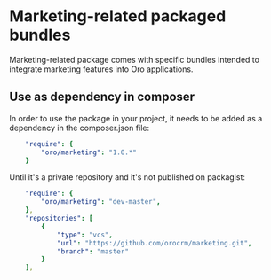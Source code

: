 Marketing-related packaged bundles
======================

Marketing-related package comes with specific bundles intended to integrate marketing features into Oro applications.

## Use as dependency in composer

In order to use the package in your project, it needs to be added as a dependency in the composer.json file:

```yaml
    "require": {
        "oro/marketing": "1.0.*"
    }
```

Until it's a private repository and it's not published on packagist:
```yaml
    "require": {
        "oro/marketing": "dev-master",
    },
    "repositories": [
        {
            "type": "vcs",
            "url": "https://github.com/orocrm/marketing.git",
            "branch": "master"
        }
    ],
```